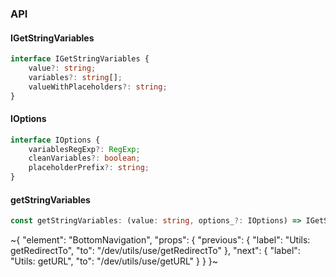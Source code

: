 

### API

#### IGetStringVariables

```ts
interface IGetStringVariables {
    value?: string;
    variables?: string[];
    valueWithPlaceholders?: string;
}
```

#### IOptions

```ts
interface IOptions {
    variablesRegExp?: RegExp;
    cleanVariables?: boolean;
    placeholderPrefix?: string;
}
```

#### getStringVariables

```ts
const getStringVariables: (value: string, options_?: IOptions) => IGetStringVariables;
```


~{
  "element": "BottomNavigation",
  "props": {
    "previous": {
      "label": "Utils: getRedirectTo",
      "to": "/dev/utils/use/getRedirectTo"
    },
    "next": {
      "label": "Utils: getURL",
      "to": "/dev/utils/use/getURL"
    }
  }
}~